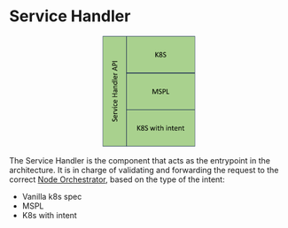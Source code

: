 # Service Handler

 <p align="center">
<img src="../../../images/main_activities/intentbased_computing_continuum/service_handler.png" height="200"/>
</p>


The Service Handler is the component that acts as the entrypoint in the architecture. It is in charge of validating and forwarding the request to the correct [Node Orchestrator](./node-orchestrator.md), based on the type of the intent:

 - Vanilla k8s spec
 - MSPL
 - K8s with intent



